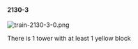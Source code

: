 #### 2130-3
![train-2130-3-0.png](https://github.com/lil-lab/nlvr/raw/master/nlvr/train/images/42/train-2130-3-0.png "train-2130-3-0.png")

There is 1 tower with at least 1 yellow block